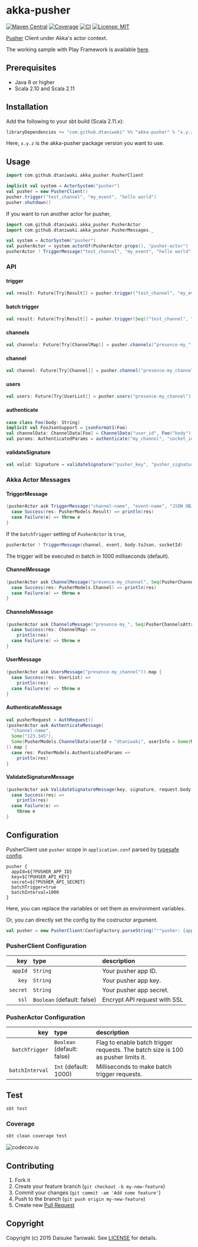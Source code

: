 # akka-pusher

[![Maven Central][maven-image]][maven-link]
[![Coverage][coverage-image]][coverage-link]
[![CI][ci-image]][ci-link]
[![License: MIT](http://img.shields.io/badge/license-MIT-blue.svg)](LICENSE)

[Pusher](https://pusher.com/) Client under Akka's actor context.

The working sample with Play Framework is available <a href="https://github.com/dtaniwaki/akka-pusher-play-app" target="_blank">here</a>.

## Prerequisites

- Java 8 or higher
- Scala 2.10 and Scala 2.11

## Installation

Add the following to your sbt build (Scala 2.11.x):

```scala
libraryDependencies += "com.github.dtaniwaki" %% "akka-pusher" % "x.y.z"
```

Here, `x.y.z` is the akka-pusher package version you want to use.

## Usage

```scala
import com.github.dtaniwaki.akka_pusher.PusherClient

implicit val system = ActorSystem("pusher")
val pusher = new PusherClient()
pusher.trigger("test_channel", "my_event", "hello world")
pusher.shutdown()
```

If you want to run another actor for pusher,

```scala
import com.github.dtaniwaki.akka_pusher.PusherActor
import com.github.dtaniwaki.akka_pusher.PusherMessages._

val system = ActorSystem("pusher")
val pusherActor = system.actorOf(PusherActor.props(), "pusher-actor")
pusherActor ! TriggerMessage("test_channel", "my_event", "hello world")
```

### API

#### trigger

```scala
val result: Future[Try[Result]] = pusher.trigger("test_channel", "my_event", Map("foo" -> "bar"))
```

#### batch trigger

```scala
val result: Future[Try[Result]] = pusher.trigger(Seq(("test_channel", "my_event", Map("foo" -> "bar"))))
```

#### channels

```scala
val channels: Future[Try[ChannelMap]] = pusher.channels("presence-my_", Seq(PusherChannelsAttributes.userCount))
```

#### channel

```scala
val channel: Future[Try[Channel]] = pusher.channel("presence-my_channel", Seq(PusherChannelAttributes.userCount))
```

#### users

```scala
val users: Future[Try[UserList]] = pusher.users("presence-my_channel")
```

#### authenticate

```scala
case class Foo(body: String)
implicit val FooJsonSupport = jsonFormat1(Foo)
val channelData: ChannelData[Foo] = ChannelData("user_id", Foo("body"))
val params: AuthenticatedParams = authenticate("my_channel", "socket_id", Some(channelData))
```

#### validateSignature

```scala
val valid: Signature = validateSignature("pusher_key", "pusher_signature", "body")
```

### Akka Actor Messages

#### TriggerMessage

```scala
(pusherActor ask TriggerMessage("channel-name", "event-name", "JSON OBJECT".toJson, Some("123.345"))).map {
  case Success(res: PusherModels.Result) => println(res)
  case Failure(e) => throw e
}
```

If the `batchTrigger` setting of `PusherActor` is `true`,

```scala
pusherActor ! TriggerMessage(channel, event, body.toJson, socketId)
```

The trigger will be executed in batch in 1000 milliseconds (default).

#### ChannelMessage

```scala
(pusherActor ask ChannelMessage("presence-my_channel", Seq(PusherChannelAttributes.userCount))).map {
  case Success(res: PusherModels.Channel) => println(res)
  case Failure(e) => throw e
}
```

#### ChannelsMessage

```scala
(pusherActor ask ChannelsMessage("presence-my_", Seq(PusherChannelsAttributes.userCount))).map {
  case Success(res: ChannelMap) =>
    println(res)
  case Failure(e) => throw e
}
```

#### UserMessage

```scala
(pusherActor ask UsersMessage("presence-my_channel")).map {
  case Success(res: UserList) =>
    println(res)
  case Failure(e) => throw e
}
```

#### AuthenticateMessage

```scala
val pusherRequest = AuthRequest()
(pusherActor ask AuthenticateMessage(
  "channel-name",
  Some("123.345"),
  Some(PusherModels.ChannelData(userId = "dtaniwaki", userInfo = Some(Map("user_name" -> "dtaniwaki", "name" -> "Daisuke Taniwaki").toJson)))
)).map {
  case res: PusherModels.AuthenticatedParams =>
    println(res)
}
```

#### ValidateSignatureMessage

```scala
(pusherActor ask ValidateSignatureMessage(key, signature, request.body.toString)).map {
  case Success(res) =>
    println(res)
  case Failure(e) =>
    throw e
}
```

## Configuration

PusherClient use `pusher` scope in `application.conf` parsed by [typesafe config](https://github.com/typesafehub/config).

```
pusher {
  appId=${?PUSHER_APP_ID}
  key=${?PUHSER_API_KEY}
  secret=${?PUSHER_API_SECRET}
  batchTrigger=true
  batchInterval=1000
}
```

Here, you can replace the variables or set them as environment variables.

Or, you can directly set the config by the costructor argument.

```scala
val pusher = new PusherClient(ConfigFactory.parseString("""pusher: {appId: "app0", key: "key0", secret: "secret0"}"""))
```

### PusherClient Configuration

| key            | type     | description |
|---------------:|:---------|:------------|
| `appId`        | `String` | Your pusher app ID. |
| `key`          | `String` | Your pusher app key. |
| `secret`       | `String` | Your pusher app secret. |
| `ssl` | `Boolean` (default: false) | Encrypt API request with SSL |

### PusherActor Configuration

| key            | type     | description |
|---------------:|:---------|:------------|
| `batchTrigger` | `Boolean` (default: false) | Flag to enable batch trigger requests. The batch size is 100 as pusher limits it. |
| `batchInterval` | `Int` (default: 1000) | Milliseconds to make batch trigger requests. |

## Test

```bash
sbt test
```

### Coverage

```bash
sbt clean coverage test
```

![codecov.io](https://codecov.io/github/dtaniwaki/akka-pusher/branch.svg?branch=master)

## Contributing

1. Fork it
2. Create your feature branch (`git checkout -b my-new-feature`)
3. Commit your changes (`git commit -am 'Add some feature'`)
4. Push to the branch (`git push origin my-new-feature`)
5. Create new [Pull Request](../../pull/new/master)

## Copyright

Copyright (c) 2015 Daisuke Taniwaki. See [LICENSE](LICENSE) for details.

[ci-image]:  https://travis-ci.org/dtaniwaki/akka-pusher.svg?branch=master
[ci-link]:   https://travis-ci.org/dtaniwaki/akka-pusher?branch=master
[maven-image]:  https://maven-badges.herokuapp.com/maven-central/com.github.dtaniwaki/akka-pusher_2.11/badge.svg?style=plastic
[maven-link]:   https://maven-badges.herokuapp.com/maven-central/com.github.dtaniwaki/akka-pusher_2.11
[coverage-image]: http://codecov.io/github/dtaniwaki/akka-pusher/coverage.svg?branch=master
[coverage-link]:  http://codecov.io/github/dtaniwaki/akka-pusher?branch=master

